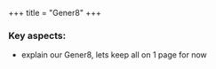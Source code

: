 +++
title = "Gener8"
+++


### Key aspects:

* explain our Gener8, lets keep all on 1 page for now



